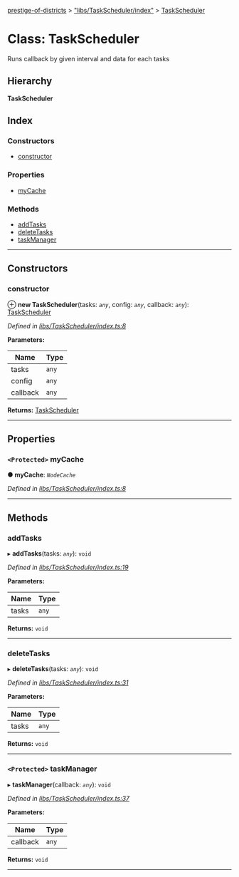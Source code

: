 [prestige-of-districts](../README.md) > ["libs/TaskScheduler/index"](../modules/_libs_taskscheduler_index_.md) > [TaskScheduler](../classes/_libs_taskscheduler_index_.taskscheduler.md)

# Class: TaskScheduler

Runs callback by given interval and data for each tasks

## Hierarchy

**TaskScheduler**

## Index

### Constructors

* [constructor](_libs_taskscheduler_index_.taskscheduler.md#constructor)

### Properties

* [myCache](_libs_taskscheduler_index_.taskscheduler.md#mycache)

### Methods

* [addTasks](_libs_taskscheduler_index_.taskscheduler.md#addtasks)
* [deleteTasks](_libs_taskscheduler_index_.taskscheduler.md#deletetasks)
* [taskManager](_libs_taskscheduler_index_.taskscheduler.md#taskmanager)

---

## Constructors

<a id="constructor"></a>

###  constructor

⊕ **new TaskScheduler**(tasks: *`any`*, config: *`any`*, callback: *`any`*): [TaskScheduler](_libs_taskscheduler_index_.taskscheduler.md)

*Defined in [libs/TaskScheduler/index.ts:8](https://github.com/YarosJ/prestige-of-districts/blob/17f0d7b/libs/TaskScheduler/index.ts#L8)*

**Parameters:**

| Name | Type |
| ------ | ------ |
| tasks | `any` |
| config | `any` |
| callback | `any` |

**Returns:** [TaskScheduler](_libs_taskscheduler_index_.taskscheduler.md)

___

## Properties

<a id="mycache"></a>

### `<Protected>` myCache

**● myCache**: *`NodeCache`*

*Defined in [libs/TaskScheduler/index.ts:8](https://github.com/YarosJ/prestige-of-districts/blob/17f0d7b/libs/TaskScheduler/index.ts#L8)*

___

## Methods

<a id="addtasks"></a>

###  addTasks

▸ **addTasks**(tasks: *`any`*): `void`

*Defined in [libs/TaskScheduler/index.ts:19](https://github.com/YarosJ/prestige-of-districts/blob/17f0d7b/libs/TaskScheduler/index.ts#L19)*

**Parameters:**

| Name | Type |
| ------ | ------ |
| tasks | `any` |

**Returns:** `void`

___
<a id="deletetasks"></a>

###  deleteTasks

▸ **deleteTasks**(tasks: *`any`*): `void`

*Defined in [libs/TaskScheduler/index.ts:31](https://github.com/YarosJ/prestige-of-districts/blob/17f0d7b/libs/TaskScheduler/index.ts#L31)*

**Parameters:**

| Name | Type |
| ------ | ------ |
| tasks | `any` |

**Returns:** `void`

___
<a id="taskmanager"></a>

### `<Protected>` taskManager

▸ **taskManager**(callback: *`any`*): `void`

*Defined in [libs/TaskScheduler/index.ts:37](https://github.com/YarosJ/prestige-of-districts/blob/17f0d7b/libs/TaskScheduler/index.ts#L37)*

**Parameters:**

| Name | Type |
| ------ | ------ |
| callback | `any` |

**Returns:** `void`

___

